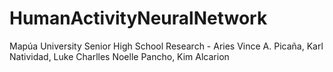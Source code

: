 # HumanActivityNeuralNetwork
Mapúa University Senior High School Research - Aries Vince A. Picaña, Karl Natividad, Luke Charlles Noelle Pancho, Kim Alcarion
